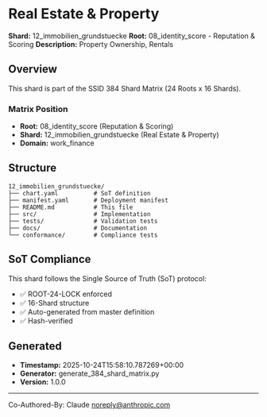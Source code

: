 # Real Estate & Property

**Shard:** 12_immobilien_grundstuecke
**Root:** 08_identity_score - Reputation & Scoring
**Description:** Property Ownership, Rentals

## Overview

This shard is part of the SSID 384 Shard Matrix (24 Roots x 16 Shards).

### Matrix Position
- **Root:** 08_identity_score (Reputation & Scoring)
- **Shard:** 12_immobilien_grundstuecke (Real Estate & Property)
- **Domain:** work_finance

## Structure

```
12_immobilien_grundstuecke/
├── chart.yaml          # SoT definition
├── manifest.yaml       # Deployment manifest
├── README.md           # This file
├── src/                # Implementation
├── tests/              # Validation tests
├── docs/               # Documentation
└── conformance/        # Compliance tests
```

## SoT Compliance

This shard follows the Single Source of Truth (SoT) protocol:
- ✅ ROOT-24-LOCK enforced
- ✅ 16-Shard structure
- ✅ Auto-generated from master definition
- ✅ Hash-verified

## Generated

- **Timestamp:** 2025-10-24T15:58:10.787269+00:00
- **Generator:** generate_384_shard_matrix.py
- **Version:** 1.0.0

---

Co-Authored-By: Claude <noreply@anthropic.com>
